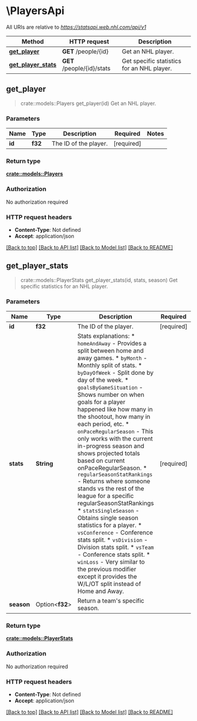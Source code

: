 # \PlayersApi

All URIs are relative to *https://statsapi.web.nhl.com/api/v1*

Method | HTTP request | Description
------------- | ------------- | -------------
[**get_player**](PlayersApi.md#get_player) | **GET** /people/{id} | Get an NHL player.
[**get_player_stats**](PlayersApi.md#get_player_stats) | **GET** /people/{id}/stats | Get specific statistics for an NHL player.



## get_player

> crate::models::Players get_player(id)
Get an NHL player.

### Parameters


Name | Type | Description  | Required | Notes
------------- | ------------- | ------------- | ------------- | -------------
**id** | **f32** | The ID of the player. | [required] |

### Return type

[**crate::models::Players**](Players.md)

### Authorization

No authorization required

### HTTP request headers

- **Content-Type**: Not defined
- **Accept**: application/json

[[Back to top]](#) [[Back to API list]](../README.md#documentation-for-api-endpoints) [[Back to Model list]](../README.md#documentation-for-models) [[Back to README]](../README.md)


## get_player_stats

> crate::models::PlayerStats get_player_stats(id, stats, season)
Get specific statistics for an NHL player.

### Parameters


Name | Type | Description  | Required | Notes
------------- | ------------- | ------------- | ------------- | -------------
**id** | **f32** | The ID of the player. | [required] |
**stats** | **String** | Stats explanations:   * `homeAndAway` - Provides a split between home and away games.   * `byMonth` - Monthly split of stats.   * `byDayOfWeek` - Split done by day of the week.   * `goalsByGameSituation` - Shows number on when goals for a player happened like how many in the shootout, how many in each period, etc.   * `onPaceRegularSeason` - This only works with the current in-progress season and shows projected totals based on current onPaceRegularSeason.   * `regularSeasonStatRankings` - Returns where someone stands vs the rest of the league for a specific regularSeasonStatRankings   * `statsSingleSeason` - Obtains single season statistics for a player.   * `vsConference` - Conference stats split.   * `vsDivision` - Division stats split.   * `vsTeam` - Conference stats split.   * `winLoss` - Very similar to the previous modifier except it provides the W/L/OT split instead of Home and Away.  | [required] |
**season** | Option<**f32**> | Return a team's specific season. |  |

### Return type

[**crate::models::PlayerStats**](PlayerStats.md)

### Authorization

No authorization required

### HTTP request headers

- **Content-Type**: Not defined
- **Accept**: application/json

[[Back to top]](#) [[Back to API list]](../README.md#documentation-for-api-endpoints) [[Back to Model list]](../README.md#documentation-for-models) [[Back to README]](../README.md)

